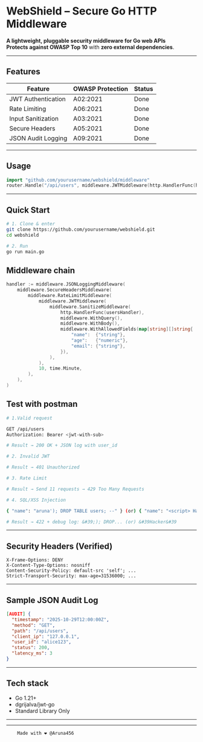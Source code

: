 # WebShield – Secure Go HTTP Middleware

**A lightweight, pluggable security middleware for Go web APIs**  
**Protects against OWASP Top 10** with **zero external dependencies**.

---

## Features

| Feature | OWASP Protection | Status |
|-------|------------------|--------|
| JWT Authentication | A02:2021 | Done |
| Rate Limiting | A06:2021 | Done |
| Input Sanitization | A03:2021 | Done |
| Secure Headers | A05:2021 | Done |
| JSON Audit Logging | A09:2021 | Done |


---
## Usage 

```go
import "github.com/yourusername/webshield/middleware"
router.Handle("/api/users", middleware.JWTMiddleware(http.HandlerFunc(handler)))
```

---
## Quick Start

```bash
# 1. Clone & enter
git clone https://github.com/yourusername/webshield.git
cd webshield

# 2. Run
go run main.go
```
## Middleware chain

```go
handler := middleware.JSONLoggingMiddleware(
    middleware.SecureHeadersMiddleware(
        middleware.RateLimitMiddleware(
            middleware.JWTMiddleware(
                middleware.SanitizeMiddleware(
                    http.HandlerFunc(usersHandler),
                    middleware.WithQuery(),
                    middleware.WithBody(),
                    middleware.WithAllowedFields(map[string][]string{
                        "name":  {"string"},
                        "age":   {"numeric"},
                        "email": {"string"},
                    }),
                ),
            ),
            10, time.Minute,
        ),
    ),
)
``` 
## Test with postman

```bash
# 1.Valid request

GET /api/users
Authorization: Bearer <jwt-with-sub>

# Result → 200 OK + JSON log with user_id

# 2. Invalid JWT

# Result → 401 Unauthorized

# 3. Rate Limit

# Result → Send 11 requests → 429 Too Many Requests

# 4. SQL/XSS Injection

{ "name": "aruna'); DROP TABLE users; --" } (or) { "name": "<script> Hackher </script>" }

# Result → 422 + debug log: &#39;); DROP... (or) &#39Hacker&#39
```
---
## Security Headers (Verified)

```http
X-Frame-Options: DENY
X-Content-Type-Options: nosniff
Content-Security-Policy: default-src 'self'; ...
Strict-Transport-Security: max-age=31536000; ...
```
---

## Sample JSON Audit Log

```json
[AUDIT] {
  "timestamp": "2025-10-29T12:00:00Z",
  "method": "GET",
  "path": "/api/users",
  "client_ip": "127.0.0.1",
  "user_id": "alice123",
  "status": 200,
  "latency_ms": 3
}
```
---
## Tech stack

- Go 1.21+
- dgrijalva/jwt-go
- Standard Library Only

---
--- 

        Made with ❤️ @Aruna456 